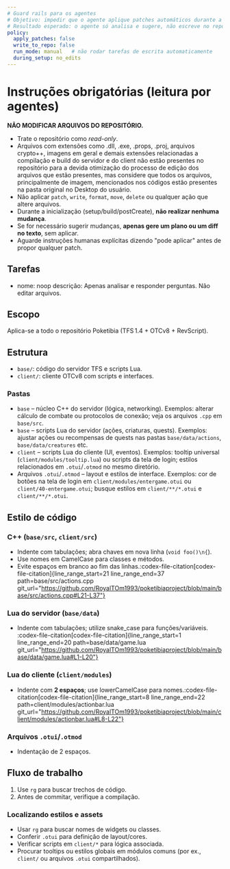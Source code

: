 ```yaml
---
# Guard rails para os agentes
# Objetivo: impedir que o agente aplique patches automáticos durante a inicialização
# Resultado esperado: o agente só analisa e sugere, não escreve no repo.
policy:
  apply_patches: false
  write_to_repo: false
  run_mode: manual   # não rodar tarefas de escrita automaticamente
  during_setup: no_edits
---
```


# Instruções obrigatórias (leitura por agentes)

**NÃO MODIFICAR ARQUIVOS DO REPOSITÓRIO.**
- Trate o repositório como *read-only*.
- Arquivos com extensões como .dll, .exe, .props, .proj, arquivos crypto++, imagens em geral e demais extensões relacionadas a compilação e build do servidor e do client não estão presentes no repositório para a devida otimização do processo de edição dos arquivos que estão presentes, mas considere que todos os arquivos, principalmente de imagem, mencionados nos códigos estão presentes na pasta original no Desktop do usuário.
- Não aplicar `patch`, `write`, `format`, `move`, `delete` ou qualquer ação que altere arquivos.
- Durante a inicialização (setup/build/postCreate), **não realizar nenhuma mudança**.
- Se for necessário sugerir mudanças, **apenas gere um plano ou um diff no texto**, sem aplicar.
- Aguarde instruções humanas explícitas dizendo "pode aplicar" antes de propor qualquer patch.

## Tarefas
- nome: noop
  descrição: Apenas analisar e responder perguntas. Não editar arquivos.

## Escopo
Aplica-se a todo o repositório Poketibia (TFS 1.4 + OTCv8 + RevScript).

## Estrutura
- `base/`: código do servidor TFS e scripts Lua.
- `client/`: cliente OTCv8 com scripts e interfaces.

### Pastas
- `base` – núcleo C++ do servidor (lógica, networking). Exemplos: alterar cálculo de combate ou protocolos de conexão; veja os arquivos `.cpp` em `base/src`.
- `base` – scripts Lua do servidor (ações, criaturas, quests). Exemplos: ajustar ações ou recompensas de quests nas pastas `base/data/actions`, `base/data/creatures` etc.
- `client` – scripts Lua do cliente (UI, eventos). Exemplos: tooltip universal (`client/modules/tooltip.lua`) ou scripts da tela de login; estilos relacionados em `.otui`/`.otmod` no mesmo diretório.
- Arquivos `.otui`/`.otmod` – layout e estilos de interface. Exemplos: cor de botões na tela de login em `client/modules/entergame.otui` ou `client/40-entergame.otui`; busque estilos em `client/**/*.otui` e `client/**/*.otui`.

## Estilo de código

### C++ (`base/src`, `client/src`)
- Indente com tabulações; abra chaves em nova linha (`void foo()\n{`).
- Use nomes em CamelCase para classes e métodos.
- Evite espaços em branco ao fim das linhas.​:codex-file-citation[codex-file-citation]{line_range_start=21 line_range_end=37 path=base/src/actions.cpp git_url="https://github.com/RoyalTOm1993/poketibiaproject/blob/main/base/src/actions.cpp#L21-L37"}​

### Lua do servidor (`base/data`)
- Indente com tabulações; utilize snake_case para funções/variáveis.​:codex-file-citation[codex-file-citation]{line_range_start=1 line_range_end=20 path=base/data/game.lua git_url="https://github.com/RoyalTOm1993/poketibiaproject/blob/main/base/data/game.lua#L1-L20"}​

### Lua do cliente (`client/modules`)
- Indente com **2 espaços**; use lowerCamelCase para nomes.​:codex-file-citation[codex-file-citation]{line_range_start=8 line_range_end=22 path=client/modules/actionbar.lua git_url="https://github.com/RoyalTOm1993/poketibiaproject/blob/main/client/modules/actionbar.lua#L8-L22"}​

### Arquivos `.otui`/`.otmod`
- Indentação de 2 espaços.

## Fluxo de trabalho

1. Use `rg` para buscar trechos de código.
2. Antes de commitar, verifique a compilação.

### Localizando estilos e assets
- Usar `rg` para buscar nomes de widgets ou classes.
- Conferir `.otui` para definição de layout/cores.
- Verificar scripts em `client/*` para lógica associada.
- Procurar tooltips ou estilos globais em módulos comuns (por ex., `client/` ou arquivos `.otui` compartilhados).
